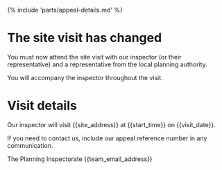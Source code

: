 {% include 'parts/appeal-details.md' %}

# The site visit has changed

You must now attend the site visit with our inspector (or their representative) and a representative from the local planning authority.

You will accompany the inspector throughout the visit.

# Visit details

Our inspector will visit {{site_address}} at {{start_time}} on {{visit_date}}.

If you need to contact us, include our appeal reference number in any communication.

The Planning Inspectorate
{{team_email_address}}
